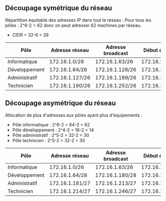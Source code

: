 ## Découpage symétrique du réseau

Répartition équitable des adresses IP dans tout le réseau :
Pour tous les pôles : 2^6-2 = 62 donc on peut adresser 62 machines par réseau.
- CIDR = 32-6 = 26

| Pôle          | Adresse réseau  | Adresse broadcast | Début de plage  | Fin de plage    |
| ------------- | --------------- | ----------------- | --------------- | --------------- |
| Informatique  | 172.16.1.0/26   | 172.16.1.63/26    | 172.16.1.1/26   | 172.16.1.62/26  |
| Développement | 172.16.1.64/26  | 172.16.1.126/26   | 172.16.1.65/26  | 172.16.1.125/26 |
| Administratif | 172.16.1.127/26 | 172.16.1.189/26   | 172.16.1.128/26 | 172.16.1.188/26 |
| Technicien    | 172.16.1.190/26 | 172.16.1.252/26   | 172.16.1.191/26 | 172.16.1.251/26 |

## Découpage asymétrique du réseau

Allocation de plus d'adresses aux pôles ayant plus d'équipements :
- Pôle informatique : 2^6-2 = 64-2 = 62
- Pôle développement : 2^4-2 = 16-2 = 14
- Pôle administratif : 2^5-2 = 32-2 = 30
- Pôle technicien : 2^5-2 = 32-2 = 30

| Pôle          | Adresse réseau  | Adresse broadcast | Début de plage  | Fin de plage    |
| ------------- | --------------- | ----------------- | --------------- | --------------- |
| Informatique  | 172.16.1.0/26   | 172.16.1.63/26    | 172.16.1.1/26   | 172.16.1.62/26  |
| Développement | 172.16.1.64/28  | 172.16.1.180/28   | 172.16.1.65/28  | 172.16.1.179/28 |
| Administratif | 172.16.1.181/27 | 172.16.1.213/27   | 172.16.1.182/27 | 172.16.1.212/27 |
| Technicien    | 172.16.1.214/27 | 172.16.1.246/27   | 172.16.1.215/27 | 172.16.1.245/27 |

